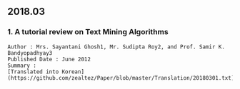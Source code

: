## 2018.03
### 1. A tutorial review on Text Mining Algorithms 
    Author : Mrs. Sayantani Ghosh1, Mr. Sudipta Roy2, and Prof. Samir K. Bandyopadhyay3
    Published Date : June 2012
    Summary :
    [Translated into Korean](https://github.com/zealtez/Paper/blob/master/Translation/20180301.txt)
    
